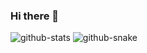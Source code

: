 ### Hi there 👋

<!--
  GitHub Stats by Anuraghazra/github-readme-stats
  with them monokai for dark mode and buefy for light mode
-->
<picture>
  <source
    media="(prefers-color-scheme: dark)"
    srcset="https://github-readme-stats.vercel.app/api?username=kesuaheli&show_icons=true&theme=monokai&count_private=true" />
  <source
    media="(prefers-color-scheme: light)"
    srcset="https://github-readme-stats.vercel.app/api?username=kesuaheli&show_icons=true&theme=buefy&count_private=true" />
  <img alt="github-stats" src="github-snake.svg" />
</picture>

<!--
  GitHub Snake by Platane/snk
-->
<picture>
  <source
    media="(prefers-color-scheme: dark)"
    srcset="https://raw.githubusercontent.com/Kesuaheli/Kesuaheli/output/github-contribution-grid-snake-dark.svg" />
  <source
    media="(prefers-color-scheme: light)"
    srcset="https://raw.githubusercontent.com/Kesuaheli/Kesuaheli/output/github-contribution-grid-snake.svg" />
  <img alt="github-snake" src="github-snake.svg" />
</picture>

